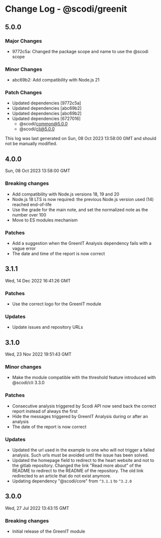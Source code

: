 # Change Log - @scodi/greenit

## 5.0.0

### Major Changes

- 9772c5a: Changed the package scope and name to use the @scodi scope

### Minor Changes

- abc69b2: Add compatibility with Node.js 21

### Patch Changes

- Updated dependencies [9772c5a]
- Updated dependencies [abc69b2]
- Updated dependencies [abc69b2]
- Updated dependencies [6727016]
  - @scodi/common@5.0.0
  - @scodi/cli@5.0.0

This log was last generated on Sun, 08 Oct 2023 13:58:00 GMT and should not be manually modified.

## 4.0.0

Sun, 08 Oct 2023 13:58:00 GMT

### Breaking changes

- Add compatibility with Node.js versions 18, 19 and 20
- Node.js 18 LTS is now required: the previous Node.js version used (14) reached end-of-life
- Use the grade for the main note, and set the normalized note as the number over 100
- Move to ES modules mechanism

### Patches

- Add a suggestion when the GreenIT Analysis dependency fails with a vague error
- The date and time of the report is now correct

## 3.1.1

Wed, 14 Dec 2022 16:41:26 GMT

### Patches

- Use the correct logo for the GreenIT module

### Updates

- Update issues and repository URLs

## 3.1.0

Wed, 23 Nov 2022 19:51:43 GMT

### Minor changes

- Make the module compatible with the threshold feature introduced with @scodi/cli 3.3.0

### Patches

- Consecutive analysis triggered by Scodi API now send back the correct report instead of always the first
- Hide the messages triggered by GreenIT Analysis during or after an analysis
- The date of the report is now correct

### Updates

- Updated the url used in the example to one who will not trigger a failed analysis. Such urls must be avoided until the issue has been solved.
- Updated the homepage field to redirect to the heart website and not to the gitlab repository. Changed the link "Read more about" of the README to redirect to the README of the repository. The old link redirected to an article that do not exist anymore.
- Updating dependency \"@scodi/core\" from `^3.1.1` to `^3.2.0`

## 3.0.0

Wed, 27 Jul 2022 13:43:15 GMT

### Breaking changes

- Initial release of the GreenIT module
